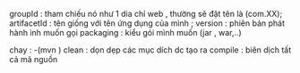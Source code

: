 groupId : tham chiếu nó như 1 dia chỉ web , thường sẽ đặt tên là (com.XX);
artifacetId : tên giống với tên ứng dụng của mình ;
version : phiên bản phát hành  ình muốn gọi
packaging : kiểu gói mình muốn (jar , war,..)


chay :
  -(mvn )
   clean : dọn dẹp các mục dích dc tạo ra
   compile : biên dịch tất cả mã nguồn 

   